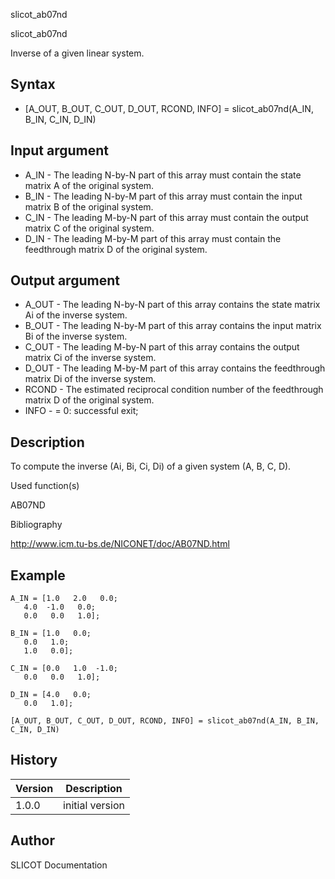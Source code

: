 



slicot_ab07nd


slicot_ab07nd

Inverse of a given linear system.

## Syntax

- [A_OUT, B_OUT, C_OUT, D_OUT, RCOND, INFO] = slicot_ab07nd(A_IN, B_IN, C_IN, D_IN)

## Input argument

 - A_IN - The leading N-by-N part of this array must contain the state matrix A of the original system.
 - B_IN - The leading N-by-M part of this array must contain the input matrix B of the original system.
 - C_IN - The leading M-by-N part of this array must contain the output matrix C of the original system.
 - D_IN - The leading M-by-M part of this array must contain the feedthrough matrix D of the original system.

## Output argument

 - A_OUT - The leading N-by-N part of this array contains the state matrix Ai of the inverse system.
 - B_OUT - The leading N-by-M part of this array contains the input matrix Bi of the inverse system.
 - C_OUT - The leading M-by-N part of this array contains the output matrix Ci of the inverse system.
 - D_OUT - The leading M-by-M part of this array contains the feedthrough matrix Di of the inverse system.
 - RCOND - The estimated reciprocal condition number of the feedthrough matrix D of the original system.
 - INFO - = 0:  successful exit;

## Description


  <p>To compute the inverse (Ai, Bi, Ci, Di) of a given system (A, B, C, D).</p>


Used function(s)

AB07ND

Bibliography

http://www.icm.tu-bs.de/NICONET/doc/AB07ND.html

## Example

```Nelson
A_IN = [1.0   2.0   0.0;
   4.0  -1.0   0.0;
   0.0   0.0   1.0];

B_IN = [1.0   0.0;
   0.0   1.0;
   1.0   0.0];

C_IN = [0.0   1.0  -1.0;
   0.0   0.0   1.0];

D_IN = [4.0   0.0;
   0.0   1.0];

[A_OUT, B_OUT, C_OUT, D_OUT, RCOND, INFO] = slicot_ab07nd(A_IN, B_IN, C_IN, D_IN)
```

## History

|Version|Description|
|------|------|
|1.0.0|initial version|


## Author

SLICOT Documentation



